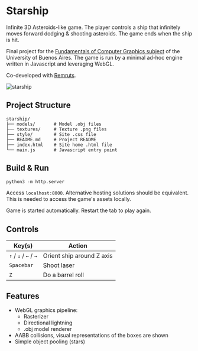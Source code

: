 # Starship

Infinite 3D Asteroids-like game. The player controls a ship that infinitely moves forward dodging & shooting asteroids. The game ends when the ship is hit.

Final project for the [Fundamentals of Computer Graphics subject](https://campus.exactas.uba.ar/course/view.php?id=2433) of the University of Buenos Aires. The game is run by a minimal ad-hoc engine written in Javascript and leveraging WebGL.

 Co-developed with [Remruts](https://github.com/Remruts/). 

![starship](https://user-images.githubusercontent.com/7926479/209482947-4c46be47-fd97-447e-bec6-9a0ba284c646.png)

## Project Structure

```plaintext
starship/
├── models/       # Model .obj files
├── textures/     # Texture .png files
├── style/        # Site .css file
├── README.md     # Project README
├── index.html    # Site home .html file   
└── main.js       # Javascript entry point
```

## Build & Run

```python
python3 -m http.server
```

Access `localhost:8000`. Alternative hosting solutions should be equivalent. This is needed to access the game's assets locally.

Game is started automatically. Restart the tab to play again.

## Controls

| Key(s)                    | Action                                                           |
|---------------------------|------------------------------------------------------------------|
| `↑` / `↓` / `←` / `→`     | Orient ship around Z axis                                        |
| `Spacebar`                | Shoot laser                                                      |
| `Z`                       | Do a barrel roll                                                 |

## Features

* WebGL graphics pipeline:
  * Rasterizer
  * Directional lightning
  * .obj model renderer
* AABB collisions, visual representations of the boxes are shown
* Simple object pooling (stars)
